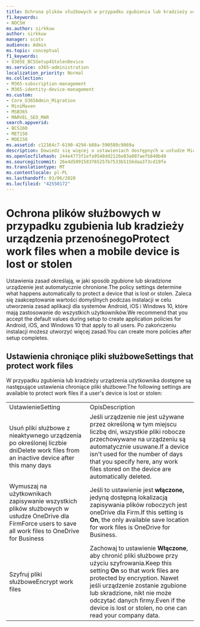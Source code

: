 ```yaml
---
title: Ochrona plików służbowych w przypadku zgubienia lub kradzieży urządzenia przenośnego
f1.keywords:
- NOCSH
ms.author: sirkkuw
author: sirkkuw
manager: scotv
audience: Admin
ms.topic: conceptual
f1_keywords:
- O365E_BCSSetup4StolenDevice
ms.service: o365-administration
localization_priority: Normal
ms.collection:
- M365-subscription-management
- M365-identity-device-management
ms.custom:
- Core_O365Admin_Migration
- MiniMaven
- MSB365
- MARVEL_SEO_MAR
search.appverid:
- BCS160
- MET150
- MOE150
ms.assetid: c12164c7-6190-4294-b88a-590580c9869a
description: Dowiedz się więcej o ustawieniach dostępnych w usłudze Microsoft 365 Business w celu ochrony plików roboczych w przypadku zgubienia lub kradzieży urządzenia użytkownika.
ms.openlocfilehash: 244e4773f1efa9548dd2126e03a007aefb840b40
ms.sourcegitcommit: 26e4d5091583765257b7533b5156daa373cd19fe
ms.translationtype: MT
ms.contentlocale: pl-PL
ms.lasthandoff: 03/06/2020
ms.locfileid: "42550172"
---
```

# <a name="protect-work-files-when-a-mobile-device-is-lost-or-stolen"></a><span data-ttu-id="399df-103">Ochrona plików służbowych w przypadku zgubienia lub kradzieży urządzenia przenośnego</span><span class="sxs-lookup"><span data-stu-id="399df-103">Protect work files when a mobile device is lost or stolen</span></span>

<span data-ttu-id="399df-104">Ustawienia zasad określają, w jaki sposób zgubione lub skradzione urządzenie jest automatycznie chronione.</span><span class="sxs-lookup"><span data-stu-id="399df-104">The policy settings determine what happens automatically to protect a device that is lost or stolen.</span></span> <span data-ttu-id="399df-105">Zaleca się zaakceptowanie wartości domyślnych podczas instalacji w celu utworzenia zasad aplikacji dla systemów Android, iOS i Windows 10, które mają zastosowanie do wszystkich użytkowników.</span><span class="sxs-lookup"><span data-stu-id="399df-105">We recommend that you accept the default values during setup to create application policies for Android, iOS, and Windows 10 that apply to all users.</span></span> <span data-ttu-id="399df-106">Po zakończeniu instalacji możesz utworzyć więcej zasad.</span><span class="sxs-lookup"><span data-stu-id="399df-106">You can create more policies after setup completes.</span></span>
  
## <a name="settings-that-protect-work-files"></a><span data-ttu-id="399df-107">Ustawienia chroniące pliki służbowe</span><span class="sxs-lookup"><span data-stu-id="399df-107">Settings that protect work files</span></span>

<span data-ttu-id="399df-108">W przypadku zgubienia lub kradzieży urządzenia użytkownika dostępne są następujące ustawienia chroniące pliki służbowe:</span><span class="sxs-lookup"><span data-stu-id="399df-108">The following settings are available to protect work files if a user's device is lost or stolen:</span></span>
  
|||
|:-----|:-----|
|<span data-ttu-id="399df-109">Ustawienie</span><span class="sxs-lookup"><span data-stu-id="399df-109">Setting</span></span>  <br/> |<span data-ttu-id="399df-110">Opis</span><span class="sxs-lookup"><span data-stu-id="399df-110">Description</span></span>  <br/> |
|<span data-ttu-id="399df-111">Usuń pliki służbowe z nieaktywnego urządzenia po określonej liczbie dni</span><span class="sxs-lookup"><span data-stu-id="399df-111">Delete work files from an inactive device after this many days</span></span>  <br/> |<span data-ttu-id="399df-112">Jeśli urządzenie nie jest używane przez określoną w tym miejscu liczbę dni, wszystkie pliki robocze przechowywane na urządzeniu są automatycznie usuwane.</span><span class="sxs-lookup"><span data-stu-id="399df-112">If a device isn't used for the number of days that you specify here, any work files stored on the device are automatically deleted.</span></span>  <br/> |
|<span data-ttu-id="399df-113">Wymuszaj na użytkownikach zapisywanie wszystkich plików służbowych w usłudze OneDrive dla Firm</span><span class="sxs-lookup"><span data-stu-id="399df-113">Force users to save all work files to OneDrive for Business</span></span>  <br/> |<span data-ttu-id="399df-114">Jeśli to ustawienie jest **włączone,** jedyną dostępną lokalizacją zapisywania plików roboczych jest oneDrive dla Firm.</span><span class="sxs-lookup"><span data-stu-id="399df-114">If this setting is **On**, the only available save location for work files is OneDrive for Business.</span></span>  <br/> |
|<span data-ttu-id="399df-115">Szyfruj pliki służbowe</span><span class="sxs-lookup"><span data-stu-id="399df-115">Encrypt work files</span></span>  <br/> |<span data-ttu-id="399df-116">Zachowaj to ustawienie **Włączone**, aby chronić pliki służbowe przy użyciu szyfrowania.</span><span class="sxs-lookup"><span data-stu-id="399df-116">Keep this setting **On** so that work files are protected by encryption.</span></span> <span data-ttu-id="399df-117">Nawet jeśli urządzenie zostanie zgubione lub skradzione, nikt nie może odczytać danych firmy.</span><span class="sxs-lookup"><span data-stu-id="399df-117">Even if the device is lost or stolen, no one can read your company data.</span></span>  <br/> |
   

